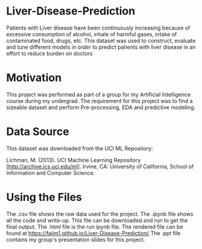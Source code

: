 # Liver-Disease-Prediction
Patients with Liver disease have been continuously increasing because of excessive consumption of alcohol, inhale of harmful gases, intake of contaminated food, drugs, etc. This dataset was used to construct, evaluate and tune different models in order to predict patients with liver disease in an effort to reduce burden on doctors


# Motivation
This project was performed as part of a group for my Artificial Intelligence course during my undergrad. The requirement for this project was to find a sizeable dataset and perform Pre-processing, EDA and predictive modeling. 

# Data Source

This dataset was downloaded from the UCI ML Repository:

Lichman, M. (2013). UCI Machine Learning Repository [http://archive.ics.uci.edu/ml]. Irvine, CA: University of California, School of Information and Computer Science.

# Using the Files
The .csv file shows the raw data used for the project. 
The .ipynb file shows all the code and write-up. This file can be downloaded and run to get the final output.
The .html file is the run ipynb file. The rendered file can be found at https://fajim1.github.io/Liver-Disease-Prediction/
The .ppt file contains my group's presentation slides for this project.
